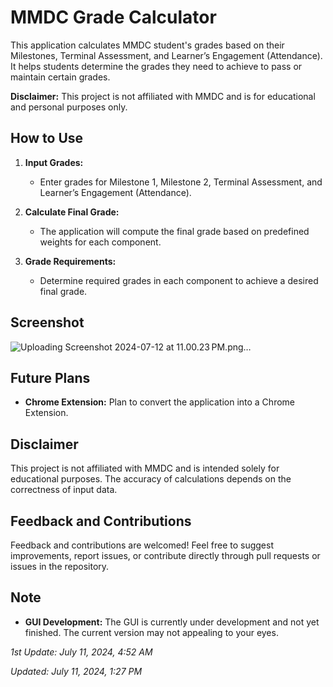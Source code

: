 # MMDC Grade Calculator

This application calculates MMDC student's grades based on their Milestones, Terminal Assessment, and Learner’s Engagement (Attendance). It helps students determine the grades they need to achieve to pass or maintain certain grades.

**Disclaimer:** This project is not affiliated with MMDC and is for educational and personal purposes only.

## How to Use

1. **Input Grades:**
   - Enter grades for Milestone 1, Milestone 2, Terminal Assessment, and Learner’s Engagement (Attendance).

2. **Calculate Final Grade:**
   - The application will compute the final grade based on predefined weights for each component.

3. **Grade Requirements:**
   - Determine required grades in each component to achieve a desired final grade.
     
##  Screenshot

![Uploading Screenshot 2024-07-12 at 11.00.23 PM.png…]()

## Future Plans
- **Chrome Extension:** Plan to convert the application into a Chrome Extension.

## Disclaimer

This project is not affiliated with MMDC and is intended solely for educational purposes. The accuracy of calculations depends on the correctness of input data.

## Feedback and Contributions

Feedback and contributions are welcomed! Feel free to suggest improvements, report issues, or contribute directly through pull requests or issues in the repository.

## Note

- **GUI Development:** The GUI is currently under development and not yet finished. The current version may not appealing to your eyes.
  
*1st Update: July 11, 2024, 4:52 AM*

*Updated: July 11, 2024, 1:27 PM*
